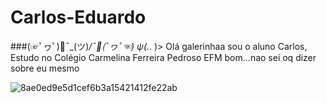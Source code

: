 # Carlos-Eduardo

###(☞ﾟヮﾟ)🏹¯\_(ツ)_/¯🔫(ﾟヮﾟ☜) ψ(._. )> Olá galerinhaa sou o aluno Carlos, Estudo no Colégio Carmelina Ferreira Pedroso EFM
bom...nao sei oq dizer sobre eu mesmo 

![8ae0ed9e5d1cef6b3a15421412fe22ab](https://user-images.githubusercontent.com/108410309/183127394-8064dafe-1a9f-44df-9eda-90eedfae68a1.gif)

